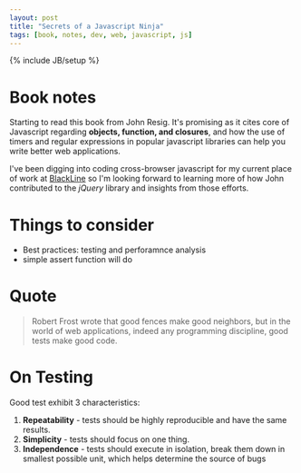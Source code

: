 ```yaml
---
layout: post
title: "Secrets of a Javascript Ninja"
tags: [book, notes, dev, web, javascript, js]
---
```

{% include JB/setup %}


# Book notes

Starting to read this book from John Resig. It's promising as it cites core of Javascript regarding __objects, function, and closures__, and how the use of timers and regular expressions in popular javascript libraries can help you write better web applications.

I've been digging into coding cross-browser javascript for my current place of work at [BlackLine](http://www.blackline.com) so I'm looking forward to learning more of how John contributed to the *jQuery* library and insights from those efforts.

# Things to consider

* Best practices: testing and perforamnce analysis
* simple assert function will do

# Quote

> Robert Frost wrote that good fences make good neighbors, but in the world of web
> applications, indeed any programming discipline, good tests make good code.
  
# On Testing

Good test exhibit 3 characteristics:

1. **Repeatability** - tests should be highly reproducible and have the same results.
2. **Simplicity** - tests should focus on one thing.
3. **Independence** - tests should execute in isolation, break them down in smallest possible unit, which helps determine the source of bugs

